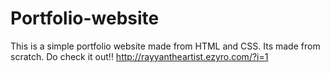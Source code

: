 # Portfolio-website
This is a simple portfolio website made from HTML and CSS.
Its made from scratch.
Do check it out!!
http://rayyantheartist.ezyro.com/?i=1
